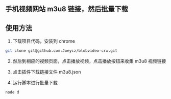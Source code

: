 ## 手机视频网站 m3u8 链接，然后批量下载

## 使用方法

1. 下载项目代码，安装到 chrome

```bash
git clone git@github.com:Joeycz/blobvideo-crx.git
```

2. 然后到相应的视频页面，点击播放视频，点击播放按钮来收集 m3u8 视频链接

3. 点击插件下载链接文件 m3u8.json

4. 运行脚本进行批量下载

```js
node d
```